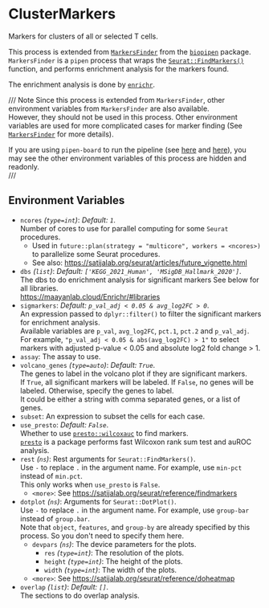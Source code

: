 # ClusterMarkers

Markers for clusters of all or selected T cells.

This process is extended from [`MarkersFinder`](https://pwwang.github.io/biopipen/api/biopipen.ns.scrna/#biopipen.ns.scrna.MarkersFinder)
from the [`biopipen`](https://pwwang.github.io/biopipen) package.<br />
`MarkersFinder` is a `pipen` process that wraps the
[`Seurat::FindMarkers()`](https://satijalab.org/seurat/reference/findmarkers)
function, and performs enrichment analysis for the markers found.<br />

The enrichment analysis is done by [`enrichr`](https://maayanlab.cloud/Enrichr/).<br />

/// Note
Since this process is extended from `MarkersFinder`, other environment variables from `MarkersFinder` are also available.<br />
However, they should not be used in this process. Other environment variables are used for more complicated cases for marker finding
(See [`MarkersFinder`](https://pwwang.github.io/biopipen/api/biopipen.ns.scrna/#biopipen.ns.scrna.MarkersFinder) for more details).<br />

If you are using `pipen-board` to run the pipeline
(see [here](../running.md#run-the-pipeline-via-pipen-board) and
[here](../running.md#run-the-pipeline-via-pipen-board-using-docker-image)),
you may see the other environment variables of this process are hidden and readonly.<br />
///

## Environment Variables

- `ncores` *(`type=int`)*: *Default: `1`*. <br />
    Number of cores to use for parallel computing for some `Seurat` procedures.<br />
    * Used in `future::plan(strategy = "multicore", workers = <ncores>)` to parallelize some Seurat procedures.<br />
    * See also: <https://satijalab.org/seurat/articles/future_vignette.html>
- `dbs` *(`list`)*: *Default: `['KEGG_2021_Human', 'MSigDB_Hallmark_2020']`*. <br />
    The dbs to do enrichment analysis for significant
    markers See below for all libraries.<br />
    <https://maayanlab.cloud/Enrichr/#libraries>
- `sigmarkers`: *Default: `p_val_adj < 0.05 & avg_log2FC > 0`*. <br />
    An expression passed to `dplyr::filter()` to filter the
    significant markers for enrichment analysis.<br />
    Available variables are `p_val`, `avg_log2FC`, `pct.1`, `pct.2` and
    `p_val_adj`. For example, `"p_val_adj < 0.05 & abs(avg_log2FC) > 1"`
    to select markers with adjusted p-value < 0.05 and absolute log2
    fold change > 1.<br />
- `assay`:
    The assay to use.<br />
- `volcano_genes` *(`type=auto`)*: *Default: `True`*. <br />
    The genes to label in the volcano plot if they are
    significant markers.<br />
    If `True`, all significant markers will be labeled. If `False`, no
    genes will be labeled. Otherwise, specify the genes to label.<br />
    It could be either a string with comma separated genes, or a list
    of genes.<br />
- `subset`:
    An expression to subset the cells for each case.<br />
- `use_presto`: *Default: `False`*. <br />
    Whether to use [`presto::wilcoxauc`](https://rdrr.io/github/immunogenomics/presto/man/wilcoxauc.html)
    to find markers.<br />
    [`presto`](https://github.com/immunogenomics/presto) is a package performs
    fast Wilcoxon rank sum test and auROC analysis.<br />
- `rest` *(`ns`)*:
    Rest arguments for `Seurat::FindMarkers()`.<br />
    Use `-` to replace `.` in the argument name. For example,
    use `min-pct` instead of `min.pct`.<br />
    This only works when `use_presto` is `False`.<br />
    - `<more>`:
        See <https://satijalab.org/seurat/reference/findmarkers>
- `dotplot` *(`ns`)*:
    Arguments for `Seurat::DotPlot()`.<br />
    Use `-` to replace `.` in the argument name. For example,
    use `group-bar` instead of `group.bar`.<br />
    Note that `object`, `features`, and `group-by` are already specified
    by this process. So you don't need to specify them here.<br />
    - `devpars` *(`ns`)*:
        The device parameters for the plots.<br />
        - `res` *(`type=int`)*:
            The resolution of the plots.<br />
        - `height` *(`type=int`)*:
            The height of the plots.<br />
        - `width` *(`type=int`)*:
            The width of the plots.<br />
    - `<more>`:
        See <https://satijalab.org/seurat/reference/doheatmap>
- `overlap` *(`list`)*: *Default: `[]`*. <br />
    The sections to do overlap analysis.<br />

